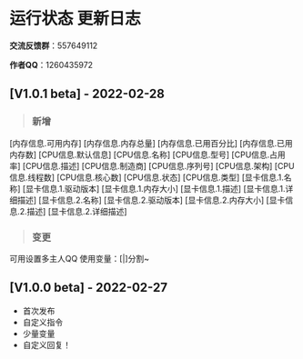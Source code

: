 # 运行状态 更新日志

**交流反馈群**：557649112

**作者QQ**：1260435972

## [V1.0.1 beta] - 2022-02-28
> ### 新增

[内存信息.可用内存]
[内存信息.内存总量]
[内存信息.已用百分比]
[内存信息.已用内存数]
[CPU信息.默认信息]
[CPU信息.名称]
[CPU信息.型号]
[CPU信息.占用率]
[CPU信息.描述]
[CPU信息.制造商]
[CPU信息.序列号]
[CPU信息.架构]
[CPU信息.线程数]
[CPU信息.核心数]
[CPU信息.状态]
[CPU信息.类型]
[显卡信息.1.名称]
[显卡信息.1.驱动版本]
[显卡信息.1.内存大小]
[显卡信息.1.描述]
[显卡信息.1.详细描述]
[显卡信息.2.名称]
[显卡信息.2.驱动版本]
[显卡信息.2.内存大小]
[显卡信息.2.描述]
[显卡信息.2.详细描述]


> ### 变更

可用设置多主人QQ 使用变量：[|]分割~

## [V1.0.0 beta] - 2022-02-27

- 首次发布
- 自定义指令
- 少量变量
- 自定义回复！

